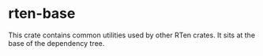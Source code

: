 # rten-base

This crate contains common utilities used by other RTen crates. It sits at the
base of the dependency tree.
